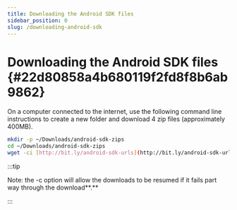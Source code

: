 ```yaml
---
title: Downloading the Android SDK files
sidebar_position: 0
slug: /downloading-android-sdk
---
```


# **Downloading the Android SDK files** {#22d80858a4b680119f2fd8f8b6ab9862}

On a computer connected to the internet, use the following command line instructions to create a new folder and download 4 zip files (approximately 400MB).

```bash
mkdir -p ~/Downloads/android-sdk-zips
cd ~/Downloads/android-sdk-zips
wget -ci [http://bit.ly/android-sdk-urls](http://bit.ly/android-sdk-urls)
```

:::tip

Note: the -c option will allow the downloads to be resumed if it fails part way through the download\*\*.\*\*

:::



